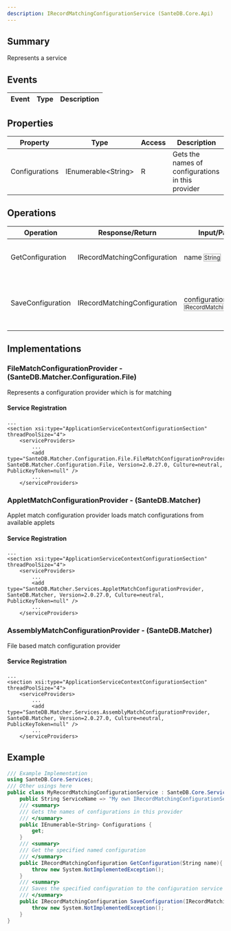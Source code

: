 ```yaml
---
description: IRecordMatchingConfigurationService (SanteDB.Core.Api)
---
```


## Summary
Represents a service

## Events

|Event|Type|Description|
|-|-|-|

## Properties

|Property|Type|Access|Description|
|-|-|-|-|
|Configurations|IEnumerable&lt;String>|R|Gets the names of configurations in this provider|

## Operations

|Operation|Response/Return|Input/Parameter|Description|
|-|-|-|-|
|GetConfiguration|IRecordMatchingConfiguration|name <small style='border:solid 1px #aaa'>String</small>|Get the specified named configuration|
|SaveConfiguration|IRecordMatchingConfiguration|configuration <small style='border:solid 1px #aaa'>IRecordMatchingConfiguration</small>|Saves the specified configuration to the configuration service|

## Implementations


### FileMatchConfigurationProvider - (SanteDB.Matcher.Configuration.File)
Represents a configuration provider which is for matching

#### Service Registration
```markup
...
<section xsi:type="ApplicationServiceContextConfigurationSection" threadPoolSize="4">
	<serviceProviders>
		...
		<add type="SanteDB.Matcher.Configuration.File.FileMatchConfigurationProvider, SanteDB.Matcher.Configuration.File, Version=2.0.27.0, Culture=neutral, PublicKeyToken=null" />
		...
	</serviceProviders>
```

### AppletMatchConfigurationProvider - (SanteDB.Matcher)
Applet match configuration provider loads match configurations from available applets

#### Service Registration
```markup
...
<section xsi:type="ApplicationServiceContextConfigurationSection" threadPoolSize="4">
	<serviceProviders>
		...
		<add type="SanteDB.Matcher.Services.AppletMatchConfigurationProvider, SanteDB.Matcher, Version=2.0.27.0, Culture=neutral, PublicKeyToken=null" />
		...
	</serviceProviders>
```

### AssemblyMatchConfigurationProvider - (SanteDB.Matcher)
File based match configuration provider

#### Service Registration
```markup
...
<section xsi:type="ApplicationServiceContextConfigurationSection" threadPoolSize="4">
	<serviceProviders>
		...
		<add type="SanteDB.Matcher.Services.AssemblyMatchConfigurationProvider, SanteDB.Matcher, Version=2.0.27.0, Culture=neutral, PublicKeyToken=null" />
		...
	</serviceProviders>
```
## Example
```csharp
/// Example Implementation
using SanteDB.Core.Services;
/// Other usings here
public class MyRecordMatchingConfigurationService : SanteDB.Core.Services.IRecordMatchingConfigurationService { 
	public String ServiceName => "My own IRecordMatchingConfigurationService service";
	/// <summary>
	/// Gets the names of configurations in this provider
	/// </summary>
	public IEnumerable<String> Configurations {
		get;
	}
	/// <summary>
	/// Get the specified named configuration
	/// </summary>
	public IRecordMatchingConfiguration GetConfiguration(String name){
		throw new System.NotImplementedException();
	}
	/// <summary>
	/// Saves the specified configuration to the configuration service
	/// </summary>
	public IRecordMatchingConfiguration SaveConfiguration(IRecordMatchingConfiguration configuration){
		throw new System.NotImplementedException();
	}
}
```
